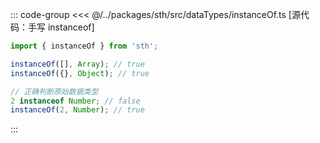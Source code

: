 ::: code-group
<<< @/../packages/sth/src/dataTypes/instanceOf.ts [源代码：手写 instanceof]
```js [代码效果]
import { instanceOf } from 'sth';

instanceOf([], Array); // true
instanceOf({}, Object); // true

// 正确判断原始数据类型
2 instanceof Number; // false
instanceOf(2, Number); // true
```
:::